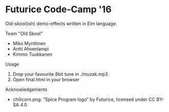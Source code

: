 Futurice Code-Camp '16
======================

Old-skool(ish) demo-effects written in Elm language.

Team "Old Skool"

- Miko Mynttinen
- Antti Ahvenlampi
- Kimmo Tuukkanen

Usage

1. Drop your favourite 8bit tune in ./muzak.mp3
2. Open final.html in your browser

Acknowledgements

- chilicorn.png: “Spice Program logo” by Futurice, licensed under CC BY-SA 4.0
